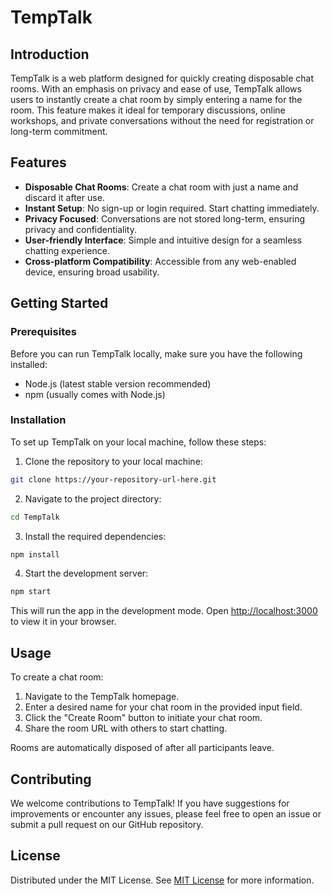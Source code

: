 
# TempTalk

## Introduction
TempTalk is a web platform designed for quickly creating disposable chat rooms. With an emphasis on privacy and ease of use, TempTalk allows users to instantly create a chat room by simply entering a name for the room. This feature makes it ideal for temporary discussions, online workshops, and private conversations without the need for registration or long-term commitment.

## Features
- **Disposable Chat Rooms**: Create a chat room with just a name and discard it after use.
- **Instant Setup**: No sign-up or login required. Start chatting immediately.
- **Privacy Focused**: Conversations are not stored long-term, ensuring privacy and confidentiality.
- **User-friendly Interface**: Simple and intuitive design for a seamless chatting experience.
- **Cross-platform Compatibility**: Accessible from any web-enabled device, ensuring broad usability.

## Getting Started

### Prerequisites
Before you can run TempTalk locally, make sure you have the following installed:
- Node.js (latest stable version recommended)
- npm (usually comes with Node.js)

### Installation
To set up TempTalk on your local machine, follow these steps:

1. Clone the repository to your local machine:
```bash
git clone https://your-repository-url-here.git
```

2. Navigate to the project directory:
```bash
cd TempTalk
```

3. Install the required dependencies:
```bash
npm install
```

4. Start the development server:
```bash
npm start
```

This will run the app in the development mode. Open [http://localhost:3000](http://localhost:3000) to view it in your browser.

## Usage
To create a chat room:

1. Navigate to the TempTalk homepage.
2. Enter a desired name for your chat room in the provided input field.
3. Click the "Create Room" button to initiate your chat room.
4. Share the room URL with others to start chatting.

Rooms are automatically disposed of after all participants leave.

## Contributing
We welcome contributions to TempTalk! If you have suggestions for improvements or encounter any issues, please feel free to open an issue or submit a pull request on our GitHub repository.

## License
Distributed under the MIT License. See [MIT License](LICENSE) for more information.
